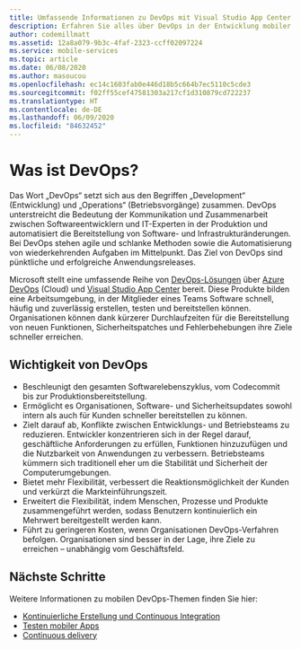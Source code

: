 ```yaml
---
title: Umfassende Informationen zu DevOps mit Visual Studio App Center und Azure-Diensten
description: Erfahren Sie alles über DevOps in der Entwicklung mobiler Anwendungen.
author: codemillmatt
ms.assetid: 12a8a079-9b3c-4faf-2323-ccff02097224
ms.service: mobile-services
ms.topic: article
ms.date: 06/08/2020
ms.author: masoucou
ms.openlocfilehash: ec14c1603fab0e446d18b5c664b7ec5110c5cde3
ms.sourcegitcommit: f02ff55cef47581303a217cf1d310879cd722237
ms.translationtype: HT
ms.contentlocale: de-DE
ms.lasthandoff: 06/09/2020
ms.locfileid: "84632452"
---
```

# <a name="what-is-devops"></a>Was ist DevOps?

Das Wort „DevOps“ setzt sich aus den Begriffen „Development“ (Entwicklung) und „Operations“ (Betriebsvorgänge) zusammen. DevOps unterstreicht die Bedeutung der Kommunikation und Zusammenarbeit zwischen Softwareentwicklern und IT-Experten in der Produktion und automatisiert die Bereitstellung von Software- und Infrastrukturänderungen. Bei DevOps stehen agile und schlanke Methoden sowie die Automatisierung von wiederkehrenden Aufgaben im Mittelpunkt. Das Ziel von DevOps sind pünktliche und erfolgreiche Anwendungsreleases.

Microsoft stellt eine umfassende Reihe von [DevOps-Lösungen](https://azure.microsoft.com/solutions/devops/) über [Azure DevOps](https://azure.microsoft.com/services/devops/) (Cloud) und [Visual Studio App Center](https://azure.microsoft.com/services/app-center/) bereit. Diese Produkte bilden eine Arbeitsumgebung, in der Mitglieder eines Teams Software schnell, häufig und zuverlässig erstellen, testen und bereitstellen können. Organisationen können dank kürzerer Durchlaufzeiten für die Bereitstellung von neuen Funktionen, Sicherheitspatches und Fehlerbehebungen ihre Ziele schneller erreichen.

## <a name="importance-of-devops"></a>Wichtigkeit von DevOps

- Beschleunigt den gesamten Softwarelebenszyklus, vom Codecommit bis zur Produktionsbereitstellung.
- Ermöglicht es Organisationen, Software- und Sicherheitsupdates sowohl intern als auch für Kunden schneller bereitstellen zu können.
- Zielt darauf ab, Konflikte zwischen Entwicklungs- und Betriebsteams zu reduzieren. Entwickler konzentrieren sich in der Regel darauf, geschäftliche Anforderungen zu erfüllen, Funktionen hinzuzufügen und die Nutzbarkeit von Anwendungen zu verbessern. Betriebsteams kümmern sich traditionell eher um die Stabilität und Sicherheit der Computerumgebungen.
- Bietet mehr Flexibilität, verbessert die Reaktionsmöglichkeit der Kunden und verkürzt die Markteinführungszeit.
- Erweitert die Flexibilität, indem Menschen, Prozesse und Produkte zusammengeführt werden, sodass Benutzern kontinuierlich ein Mehrwert bereitgestellt werden kann.
- Führt zu geringeren Kosten, wenn Organisationen DevOps-Verfahren befolgen. Organisationen sind besser in der Lage, ihre Ziele zu erreichen – unabhängig vom Geschäftsfeld.

## <a name="next-steps"></a>Nächste Schritte

Weitere Informationen zu mobilen DevOps-Themen finden Sie hier:

- [Kontinuierliche Erstellung und Continuous Integration](continuous-integration.md)
- [Testen mobiler Apps](test-mobile-apps.md)
- [Continuous delivery](continuous-delivery.md)
